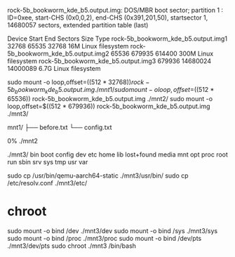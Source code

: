 


rock-5b_bookworm_kde_b5.output.img: DOS/MBR boot sector; partition 1 : ID=0xee, start-CHS (0x0,0,2), end-CHS (0x391,201,50), startsector 1, 14680057 sectors, extended partition table (last)

Device                               Start      End  Sectors  Size Type
rock-5b_bookworm_kde_b5.output.img1  32768    65535    32768   16M Linux filesystem
rock-5b_bookworm_kde_b5.output.img2  65536   679935   614400  300M Linux filesystem
rock-5b_bookworm_kde_b5.output.img3 679936 14680024 14000089  6.7G Linux filesystem


sudo mount -o loop,offset=$((512 * 32768)) rock-5b_bookworm_kde_b5.output.img ./mnt1/
sudo mount -o loop,offset=$((512 * 65536)) rock-5b_bookworm_kde_b5.output.img ./mnt2/
sudo mount -o loop,offset=$((512 * 679936)) rock-5b_bookworm_kde_b5.output.img ./mnt3/


mnt1/
├── before.txt
└── config.txt


0% ./mnt2


./mnt3/
bin  boot  config  dev  etc  home  lib  lost+found  media  mnt  opt  proc  root  run  sbin  srv  sys  tmp  usr  var


sudo cp /usr/bin/qemu-aarch64-static ./mnt3/usr/bin/
sudo cp /etc/resolv.conf ./mnt3/etc/


# chroot
sudo mount -o bind /dev ./mnt3/dev
sudo mount -o bind /sys ./mnt3/sys
sudo mount -o bind /proc ./mnt3/proc
sudo mount -o bind /dev/pts ./mnt3/dev/pts
sudo chroot ./mnt3 /bin/bash


